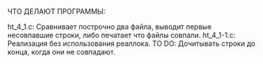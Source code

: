ЧТО ДЕЛАЮТ ПРОГРАММЫ:

ht_4_1.c:
	Сравнивает построчно два файла, выводит первые несовпавшие строки, либо печатает что файлы совпали.
ht_4_1-1.c:
	Реализация без использования реаллока.
	TO DO: Дочитывать строки до конца, когда они не совпадают.
